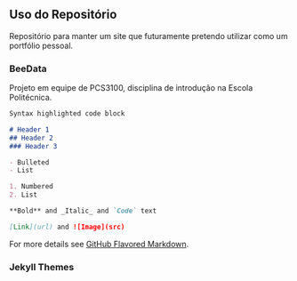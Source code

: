 ## Uso do Repositório

Repositório para manter um site que futuramente pretendo utilizar como um portfólio pessoal.

### BeeData

Projeto em equipe de PCS3100, disciplina de introdução na Escola Politécnica.

```markdown
Syntax highlighted code block

# Header 1
## Header 2
### Header 3

- Bulleted
- List

1. Numbered
2. List

**Bold** and _Italic_ and `Code` text

[Link](url) and ![Image](src)
```

For more details see [GitHub Flavored Markdown](https://guides.github.com/features/mastering-markdown/).

### Jekyll Themes



